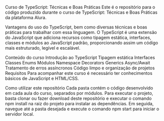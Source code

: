 Curso de TypeScript: Técnicas e Boas Práticas
Este é o repositório para o código produzido durante o curso de TypeScript: Técnicas e Boas Práticas da plataforma Alura.

Vantagens do uso do TypeScript, bem como diversas técnicas e boas práticas para trabalhar com essa linguagem. O TypeScript é uma extensão do JavaScript que adiciona recursos como tipagem estática, interfaces, classes e módulos ao JavaScript padrão, proporcionando assim um código mais estruturado, legível e escalável.

Conteúdo do curso
Introdução ao TypeScript
Tipagem estática
Interfaces
Classes
Enums
Módulos
Namespace
Decorators
Generics
Async/Await
Tratamento de erros assíncronos
Código limpo e organização de projetos
Requisitos
Para acompanhar este curso é necessário ter conhecimentos básicos de JavaScript e HTML/CSS.

Como utilizar este repositório
Cada pasta contém o código desenvolvido em cada aula do curso, separados por módulos. Para executar o projeto, basta clonar ou fazer download deste repositório e executar o comando npm install na raiz do projeto para instalar as dependências. Em seguida, navegue até a pasta desejada e execute o comando npm start para iniciar o servidor local.

